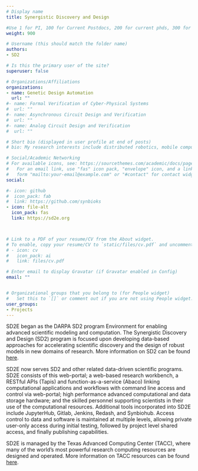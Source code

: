 ```yaml
---
# Display name
title: Synergistic Discovery and Design

#Use 1 for PI, 100 for Current Postdocs, 200 for current phds, 300 for current masters, 400 for current undergrads, 800 for alum postdocs, 810 for alum phds, 820 for alum masters, and 830 for alum undergrads
weight: 900

# Username (this should match the folder name)
authors:
- SD2

# Is this the primary user of the site?
superuser: false

# Organizations/Affiliations
organizations:
- name: Genetic Design Automation
  url: ""
#- name: Formal Verification of Cyber-Physical Systems
#  url: ""
#- name: Asynchronous Circuit Design and Verification
#  url: ""
#- name: Analog Circuit Design and Verification
#  url: ""

# Short bio (displayed in user profile at end of posts)
# bio: My research interests include distributed robotics, mobile computing and programmable matter.

# Social/Academic Networking
# For available icons, see: https://sourcethemes.com/academic/docs/page-builder/#icons
#   For an email link, use "fas" icon pack, "envelope" icon, and a link in the
#   form "mailto:your-email@example.com" or "#contact" for contact widget.
social:

#- icon: github
#  icon_pack: fab
#  link: https://github.com/synbioks
- icon: file-alt
  icon_pack: fas
  link: https://sd2e.org



# Link to a PDF of your resume/CV from the About widget.
# To enable, copy your resume/CV to `static/files/cv.pdf` and uncomment the lines below.
# - icon: cv
#   icon_pack: ai
#   link: files/cv.pdf

# Enter email to display Gravatar (if Gravatar enabled in Config)
email: ""


# Organizational groups that you belong to (for People widget)
#   Set this to `[]` or comment out if you are not using People widget.
user_groups:
- Projects
---
```


SD2E began as the DARPA SD2 program Environment for enabling advanced scientific modeling and computation. The Synergistic Discovery and Design (SD2) program is focused upon developing data-based approaches for accelerating scientific discovery and the design of robust models in new domains of research. More information on SD2 can be found <a href="https://www.darpa.mil/program/synergistic-discovery-and-design" target="_blank">here</a>.

SD2E now serves SD2 and other related data-driven scientific programs.  SD2E consists of this web-portal; a web-based research workbench, a RESTful APIs (Tapis) and function-as-a-service (Abaco) linking computational applications and workflows with command line access and control via web-portal; high performance advanced computational and data storage hardware; and the skilled personnel supporting scientists in their use of the computational resources.  Additional tools incorporated into SD2E include JupyterHub, Gitlab, Jenkins, Redash, and Synbiohub. Access control to data and software is maintained at multiple levels, allowing private user-only access during initial testing, followed by project level shared access, and finally publishing capabilities.

SD2E is managed by the Texas Advanced Computing Center (TACC), where many of the world’s most powerful research computing resources are designed and operated.  More information on TACC resources can be found <a href=" https://www.tacc.utexas.edu" target="_blank">here</a>.
